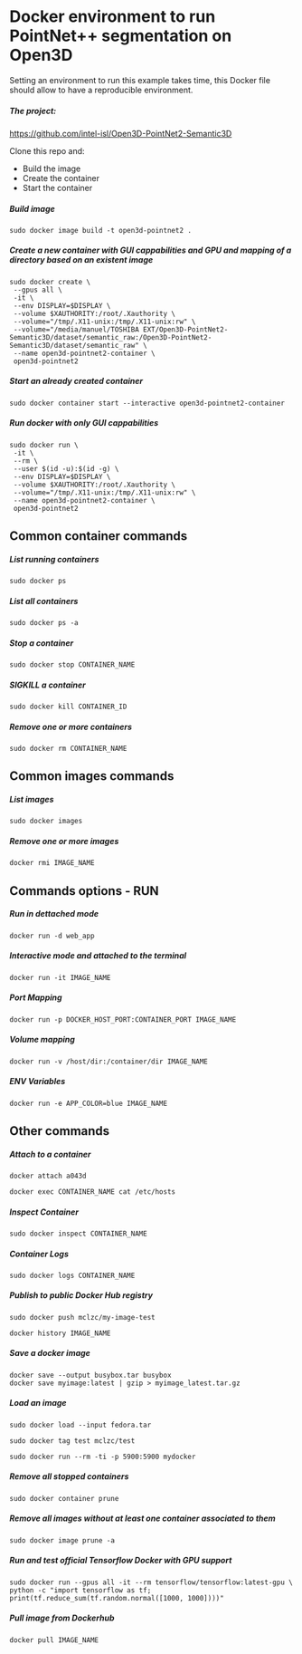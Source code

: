 # Docker environment to run PointNet++ segmentation on Open3D

Setting an environment to run this example takes time, this Docker file should allow to have a reproducible environment.

##### The project:

https://github.com/intel-isl/Open3D-PointNet2-Semantic3D

Clone this repo and:

- Build the image
- Create the container
- Start the container

##### Build image

    sudo docker image build -t open3d-pointnet2 .

##### Create a new container with GUI cappabilities and GPU and mapping of a directory based on an existent image

```
sudo docker create \
 --gpus all \
 -it \
 --env DISPLAY=$DISPLAY \
 --volume $XAUTHORITY:/root/.Xauthority \
 --volume="/tmp/.X11-unix:/tmp/.X11-unix:rw" \
 --volume="/media/manuel/TOSHIBA EXT/Open3D-PointNet2-Semantic3D/dataset/semantic_raw:/Open3D-PointNet2-Semantic3D/dataset/semantic_raw" \
 --name open3d-pointnet2-container \
 open3d-pointnet2
```

##### Start an already created container

    sudo docker container start --interactive open3d-pointnet2-container

##### Run docker with only GUI cappabilities

```
sudo docker run \
 -it \
 --rm \
 --user $(id -u):$(id -g) \
 --env DISPLAY=$DISPLAY \
 --volume $XAUTHORITY:/root/.Xauthority \
 --volume="/tmp/.X11-unix:/tmp/.X11-unix:rw" \
 --name open3d-pointnet2-container \
 open3d-pointnet2
```

## Common container commands

##### List running containers

    sudo docker ps

##### List all containers

    sudo docker ps -a

##### Stop a container

    sudo docker stop CONTAINER_NAME

##### SIGKILL a container

    sudo docker kill CONTAINER_ID

##### Remove one or more containers

    sudo docker rm CONTAINER_NAME

## Common images commands

##### List images

    sudo docker images

##### Remove one or more images

    docker rmi IMAGE_NAME

## Commands options - RUN

##### Run in dettached mode

    docker run -d web_app

##### Interactive mode and attached to the terminal

    docker run -it IMAGE_NAME

##### Port Mapping

    docker run -p DOCKER_HOST_PORT:CONTAINER_PORT IMAGE_NAME

##### Volume mapping

    docker run -v /host/dir:/container/dir IMAGE_NAME

##### ENV Variables

    docker run -e APP_COLOR=blue IMAGE_NAME

## Other commands

##### Attach to a container

    docker attach a043d

    docker exec CONTAINER_NAME cat /etc/hosts

##### Inspect Container

    sudo docker inspect CONTAINER_NAME

##### Container Logs

    sudo docker logs CONTAINER_NAME

##### Publish to public Docker Hub registry

    sudo docker push mclzc/my-image-test

    docker history IMAGE_NAME

##### Save a docker image

    docker save --output busybox.tar busybox
    docker save myimage:latest | gzip > myimage_latest.tar.gz

##### Load an image

    sudo docker load --input fedora.tar

    sudo docker tag test mclzc/test

    sudo docker run --rm -ti -p 5900:5900 mydocker

##### Remove all stopped containers

    sudo docker container prune

##### Remove all images without at least one container associated to them

    sudo docker image prune -a

##### Run and test official Tensorflow Docker with GPU support

    sudo docker run --gpus all -it --rm tensorflow/tensorflow:latest-gpu \
    python -c "import tensorflow as tf; print(tf.reduce_sum(tf.random.normal([1000, 1000])))"

##### Pull image from Dockerhub

    docker pull IMAGE_NAME
